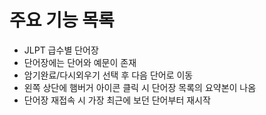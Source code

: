 # 주요 기능 목록

- JLPT 급수별 단어장
- 단어장에는 단어와 예문이 존재
- 암기완료/다시외우기 선택 후 다음 단어로 이동
- 왼쪽 상단에 햄버거 아이콘 클릭 시 단어장 목록의 요약본이 나옴
- 단어장 재접속 시 가장 최근에 보던 단어부터 재시작
